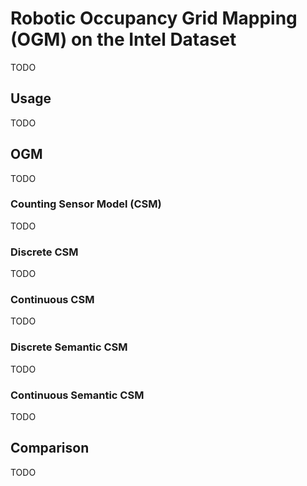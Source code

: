 # Robotic Occupancy Grid Mapping (OGM) on the Intel Dataset

TODO

## Usage

TODO

## OGM

TODO

### Counting Sensor Model (CSM)

TODO

### Discrete CSM

TODO

### Continuous CSM

TODO

### Discrete Semantic CSM

TODO

### Continuous Semantic CSM

TODO

## Comparison

TODO
